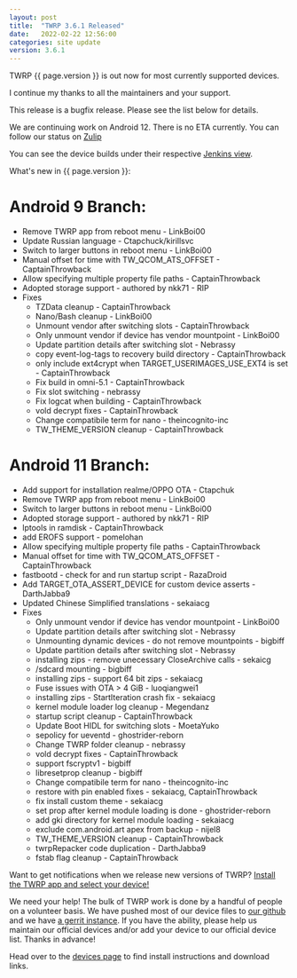```yaml
---
layout: post
title:  "TWRP 3.6.1 Released"
date:   2022-02-22 12:56:00
categories: site update
version: 3.6.1
---
```


TWRP {{ page.version }} is out now for most currently supported devices.

I continue my thanks to all the maintainers and your support.

This release is a bugfix release. Please see the list below for details.

We are continuing work on Android 12. There is no ETA currently.
You can follow our status on [Zulip](https://rebrand.ly/teamwin-recovery-zulip-community)

You can see the device builds under their respective [Jenkins view](https://jenkins.twrp.me).


What's new in {{ page.version }}:
# Android 9 Branch:
- Remove TWRP app from reboot menu - LinkBoi00
- Update Russian language - Ctapchuck/kirillsvc
- Switch to larger buttons in reboot menu - LinkBoi00
- Manual offset for time with TW\_QCOM\_ATS\_OFFSET - CaptainThrowback
- Allow specifying multiple property file paths - CaptainThrowback
- Adopted storage support - authored by nkk71 - RIP
- Fixes
  - TZData cleanup - CaptainThrowback
  - Nano/Bash cleanup - LinkBoi00
  - Unmount vendor after switching slots - CaptainThrowback
  - Only unmount vendor if device has vendor mountpoint - LinkBoi00
  - Update partition details after switching slot - Nebrassy
  - copy event-log-tags to recovery build directory - CaptainThrowback
  - only include ext4crypt when TARGET\_USERIMAGES\_USE\_EXT4 is set - CaptainThrowback
  - Fix build in omni-5.1 - CaptainThrowback
  - Fix slot switching - nebrassy
  - Fix logcat when building - CaptainThrowback
  - vold decrypt fixes - CaptainThrowback
  - Change compatibile term for nano - theincognito-inc
  - TW\_THEME\_VERSION cleanup - CaptainThrowback

# Android 11 Branch:
- Add support for installation realme/OPPO OTA - Ctapchuk
- Remove TWRP app from reboot menu - LinkBoi00
- Switch to larger buttons in reboot menu - LinkBoi00
- Adopted storage support - authored by nkk71 - RIP
- lptools in ramdisk - CaptainThrowback
- add EROFS support - pomelohan
- Allow specifying multiple property file paths - CaptainThrowback
- Manual offset for time with TW\_QCOM\_ATS\_OFFSET - CaptainThrowback
- fastbootd - check for and run startup script - RazaDroid
- Add TARGET\_OTA\_ASSERT\_DEVICE for custom device asserts - DarthJabba9
- Updated Chinese Simplified translations - sekaiacg
- Fixes
  - Only unmount vendor if device has vendor mountpoint - LinkBoi00
  - Update partition details after switching slot - Nebrassy
  - Unmounting dynamic devices - do not remove mountpoints - bigbiff
  - Update partition details after switching slot - Nebrassy
  - installing zips - remove unecessary CloseArchive calls - sekaicg
  - /sdcard mounting - bigbiff
  - installing zips - support 64 bit zips - sekaiacg
  - Fuse issues with OTA > 4 GiB - luoqiangwei1
  - installing zips - StartIteration crash fix - sekaiacg
  - kernel module loader log cleanup - Megendanz
  - startup script cleanup - CaptainThrowback
  - Update Boot HIDL for switching slots - MoetaYuko
  - sepolicy for ueventd - ghostrider-reborn
  - Change TWRP folder cleanup - nebrassy
  - vold decrypt fixes - CaptainThrowback
  - support fscryptv1 - bigbiff
  - libresetprop cleanup - bigbiff
  - Change compatibile term for nano - theincognito-inc
  - restore with pin enabled fixes - sekaiacg, CaptainThrowback
  - fix install custom theme - sekaiacg
  - set prop after kernel module loading is done - ghostrider-reborn
  - add gki directory for kernel module loading - sekaiacg
  - exclude com.android.art apex from backup - nijel8
  - TW\_THEME\_VERSION cleanup - CaptainThrowback
  - twrpRepacker code duplication - DarthJabba9
  - fstab flag cleanup - CaptainThrowback


Want to get notifications when we release new versions of TWRP? [Install the TWRP app and select your device!](https://twrp.me/app)

We need your help! The bulk of TWRP work is done by a handful of people on a volunteer basis. We have pushed most of our device files to [our github](http://github.com/TeamWin/) and we have [a gerrit instance](http://gerrit.twrp.me). If you have the ability, please help us maintain our official devices and/or add your device to our official device list. Thanks in advance!

Head over to the [devices page](http://twrp.me/Devices) to find install instructions and download links.
